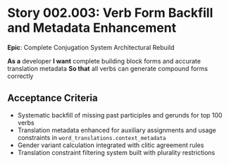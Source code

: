 # Story 002.003: Verb Form Backfill and Metadata Enhancement

**Epic**: Complete Conjugation System Architectural Rebuild

**As a** developer
**I want** complete building block forms and accurate translation metadata
**So that** all verbs can generate compound forms correctly

## Acceptance Criteria
- Systematic backfill of missing past participles and gerunds for top 100 verbs
- Translation metadata enhanced for auxiliary assignments and usage constraints in `word_translations.context_metadata`
- Gender variant calculation integrated with clitic agreement rules
- Translation constraint filtering system built with plurality restrictions
